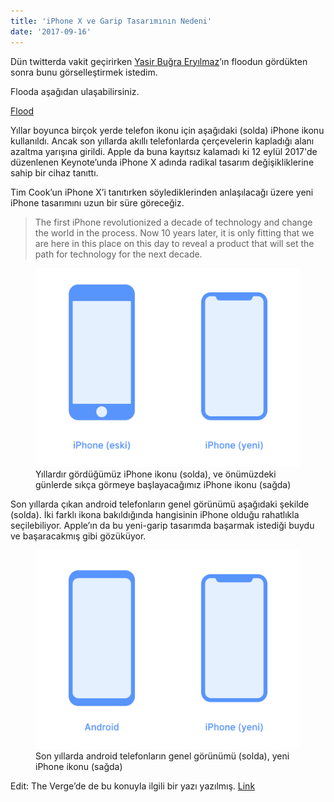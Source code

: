 ```yaml
---
title: 'iPhone X ve Garip Tasarımının Nedeni'
date: '2017-09-16'
---
```


Dün twitterda vakit geçirirken [Yasir Buğra Eryılmaz](https://medium.com/@yasirbugra)’ın floodun gördükten sonra bunu görselleştirmek istedim.

Flooda aşağıdan ulaşabilirsiniz.

[Flood](https://twitter.com/yasirbugra/status/908501033424494593)

Yıllar boyunca birçok yerde telefon ikonu için aşağıdaki (solda) iPhone ikonu kullanıldı. Ancak son yıllarda akıllı telefonlarda çerçevelerin kapladığı alanı azaltma yarışına girildi. Apple da buna kayıtsız kalamadı ki 12 eylül 2017'de düzenlenen Keynote’unda iPhone X adında radikal tasarım değişikliklerine sahip bir cihaz tanıttı.

Tim Cook’un iPhone X’i tanıtırken söylediklerinden anlaşılacağı üzere yeni iPhone tasarımını uzun bir süre göreceğiz.

> The first iPhone revolutionized a decade of technology and change the world in the process. Now 10 years later, it is only fitting that we are here in this place on this day to reveal a product that will set the path for technology for the next decade.

<figure>
  <img src="./img/iphone-x-tasarimi/iphone-old-new.png" alt="">
  <figcaption>Yıllardır gördüğümüz iPhone ikonu (solda), ve önümüzdeki günlerde sıkça görmeye başlayacağımız iPhone ikonu (sağda)</figcaption>
</figure>

Son yıllarda çıkan android telefonların genel görünümü aşağıdaki şekilde (solda). İki farklı ikona bakıldığında hangisinin iPhone olduğu rahatlıkla seçilebiliyor. Apple’ın da bu yeni-garip tasarımda başarmak istediği buydu ve başaracakmış gibi gözüküyor.

<figure>
  <img src="./img/iphone-x-tasarimi/android-vs-iphone.png" alt="">
  <figcaption>Son yıllarda android telefonların genel görünümü (solda), yeni iPhone ikonu (sağda)</figcaption>
</figure>

Edit: The Verge’de de bu konuyla ilgili bir yazı yazılmış. [Link](https://www.theverge.com/2017/9/14/16306244/apple-iphone-x-design-notch)
